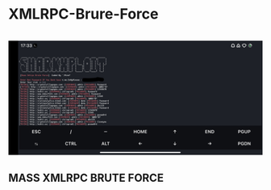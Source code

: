 # XMLRPC-Brure-Force
<br>
<img src="https://raw.githubusercontent.com/InMyMine7/XMLRPC-Brure-Force/main/xml.jpg"

<br>
<H2>MASS XMLRPC BRUTE FORCE</H2>
